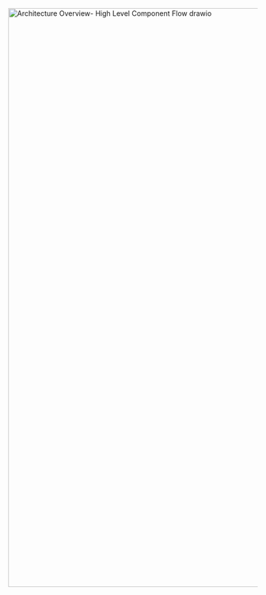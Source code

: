 <img width="827" height="1169" alt="Architecture Overview- High Level Component Flow drawio" src="https://github.com/user-attachments/assets/67eff99b-12c7-4a09-9f1b-25661242002d" />
